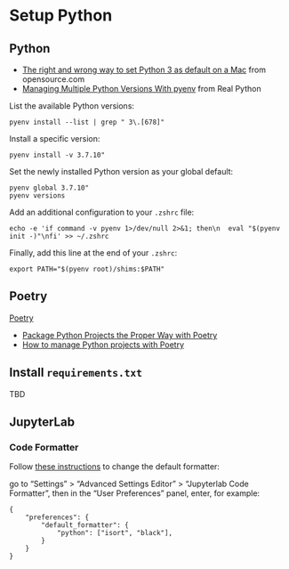 # Setup Python

## Python

* [The right and wrong way to set Python 3 as default on a Mac](https://opensource.com/article/19/5/python-3-default-mac) from opensource.com
* [Managing Multiple Python Versions With pyenv](https://realpython.com/intro-to-pyenv/) from Real Python

List the available Python versions:

```{code-block} shell
pyenv install --list | grep " 3\.[678]"
```

Install a specific version:

```{code-block} shell
pyenv install -v 3.7.10"
```

Set the newly installed Python version as your global default:

```{code-block} shell
pyenv global 3.7.10"
pyenv versions
```

Add an additional configuration to your `.zshrc` file:

```{code-block} shell
echo -e 'if command -v pyenv 1>/dev/null 2>&1; then\n  eval "$(pyenv init -)"\nfi' >> ~/.zshrc
```

Finally, add this line at the end of your `.zshrc`:
```{code-block} shell
export PATH="$(pyenv root)/shims:$PATH"
```

## Poetry

[Poetry](https://python-poetry.org/)

* [Package Python Projects the Proper Way with Poetry](https://hackersandslackers.com/python-poetry-package-manager/)
* [How to manage Python projects with Poetry](https://www.infoworld.com/article/3527850/how-to-manage-python-projects-with-poetry.html)

## Install `requirements.txt`

TBD

## JupyterLab

### Code Formatter

Follow [these instructions](https://jupyterlab-code-formatter.readthedocs.io/en/latest/how-to-use.html#chaining-default-formatters-one-after-the-other)
to change the default formatter:

go to “Settings” > “Advanced Settings Editor” > “Jupyterlab Code Formatter”, then in the “User Preferences” panel, enter, for example:

```{code-block} json
{
    "preferences": {
        "default_formatter": {
            "python": ["isort", "black"],
        }
    }
}
```
